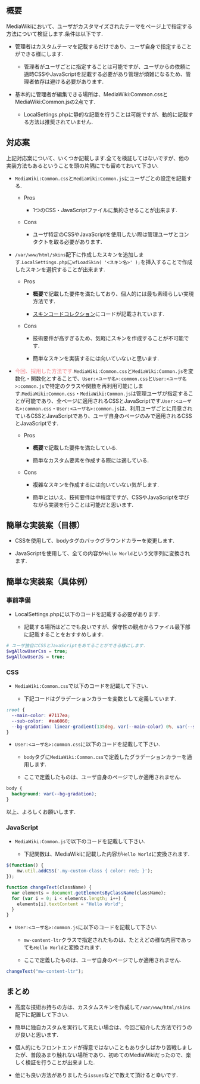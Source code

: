 ## 概要

MediaWikiにおいて、ユーザがカスタマイズされたテーマをページ上で指定する方法について検証します.条件は以下です.

- 管理者はカスタムテーマを記載するだけであり、ユーザ自身で指定することができる様にします.

    - 管理者がユーザごとに指定することは可能ですが、ユーザからの依頼に適時CSSやJavaScriptを記載する必要があり管理が煩雑になるため、管理者依存は避ける必要があります.

- 基本的に管理者が編集できる場所は、MediaWiki:Common.cssとMediaWiki:Common.jsの2点です.

    - LocalSettings.phpに静的な記載を行うことは可能ですが、動的に記載する方法は推奨されていません.

## 対応案

上記対応案について、いくつか記載します.全てを検証してはないですが、他の実装方法もあるということを頭の片隅にでも留めておいて下さい.

- `MediaWiki:Common.css`と`MediaWiki:Common.js`にユーザごとの設定を記載する.

    - Pros
        
        - 1つのCSS・JavaScriptファイルに集約させることが出来ます.

    - Cons

        - ユーザ特定のCSSやJavaScriptを使用したい際は管理ユーザとコンタクトを取る必要があります.

- `/var/www/html/skins`配下に作成したスキンを追加します.`LocalSettings.php`に`wfLoadSkin( '<スキン名>' );`を挿入することで作成したスキンを選択することが出来ます.

    - Pros

        - **概要**で記載した要件を満たしており、個人的には最も素晴らしい実現方法です.

        - [スキンコードコレクション](https://phabricator.wikimedia.org/source/skins/)にコードが記載されています.

    - Cons

        - 技術要件が高すぎるため、気軽にスキンを作成することが不可能です.

        - 簡単なスキンを実装するには向いていないと思います.

- <font color="#EF858C">今回、採用した方法です.</font>`MediaWiki:Common.css`と`MediaWiki:Common.js`を変数化・関数化とすることで、`User:<ユーザ名>:common.css`と`User:<ユーザ名>:common.js`で特定のクラスや関数を再利用可能にします.`MediaWiki:Common.css`・`MediaWiki:Common.js`は管理ユーザが指定することが可能であり、全ページに適用されるCSSとJavaScriptです.`User:<ユーザ名>:common.css`・`User:<ユーザ名>:common.js`は、利用ユーザごとに用意されているCSSとJavaScriptであり、ユーザ自身のページのみで適用されるCSSとJavaScriptです.

    - Pros

        - **概要**で記載した要件を満たしている.

        - 簡単なカスタム要素を作成する際には適している.

    - Cons

        - 複雑なスキンを作成するには向いていない気がします.

        - 簡単とはいえ、技術要件は中程度ですが、CSSやJavaScriptを学びながら実装を行うことは可能だと思います.

## 簡単な実装案（目標）

- CSSを使用して、bodyタグのバックグラウンドカラーを変更します.

- JavaScriptを使用して、全ての内容が`Hello World`という文字列に変換されます.

## 簡単な実装案（具体例）

### 事前準備

- LocalSettings.phpに以下のコードを記載する必要があります.

    - 記載する場所はどこでも良いですが、保守性の観点からファイル最下部に記載することをおすすめします.

```php
# ユーザ独自にCSSとJavaScriptをあてることができる様にします.
$wgAllowUserCss = true;
$wgAllowUserJs = true;
```

### CSS

- `MediaWiki:Common.css`で以下のコードを記載して下さい.

    - 下記コードはグラデーションカラーを変数として定義しています.

```css
:root {
  --main-color: #7117ea;
  --sub-color:  #ea6060;
  --bg-gradation: linear-gradient(135deg, var(--main-color) 0%, var(--sub-color) 100%) fixed;
}
```

- `User:<ユーザ名>:common.css`に以下のコードを記載して下さい.

    - `body`タグに`MediaWiki:Common.css`で定義したグラデーションカラーを適用します.

    - ここで定義したものは、ユーザ自身のページでしか適用されません.

```css
body {
  background: var(--bg-gradation);
}
```

以上、よろしくお願いします.

### JavaScript

- `MediaWiki:Common.js`で以下のコードを記載して下さい.

    - 下記関数は、MediaWikiに記載した内容が`Hello World`に変換されます.

```javascript
$(function() {
    mw.util.addCSS('.my-custom-class { color: red; }');
});

function changeText(className) {
  var elements = document.getElementsByClassName(className);
  for (var i = 0; i < elements.length; i++) {
    elements[i].textContent = "Hello World";
  }
}
```

- `User:<ユーザ名>:common.js`に以下のコードを記載して下さい.

    - `mw-content-ltr`クラスで指定されたものは、たとえどの様な内容であっても`Hello World`と変換されます.

    - ここで定義したものは、ユーザ自身のページでしか適用されません.

```javascript
changeText("mw-content-ltr");
```

## まとめ

- 高度な技術お持ちの方は、カスタムスキンを作成して`/var/www/html/skins`配下に配置して下さい.

- 簡単に独自カスタムを実行して見たい場合は、今回ご紹介した方法で行うのが良いと思います.

- 個人的にもフロントエンドが得意ではないこともあり少しばかり苦戦しましたが、普段あまり触れない場所であり、初めてのMediaWikiだったので、楽しく検証を行うことが出来ました.

- 他にも良い方法がありましたら`issues`などで教えて頂けると幸いです.
